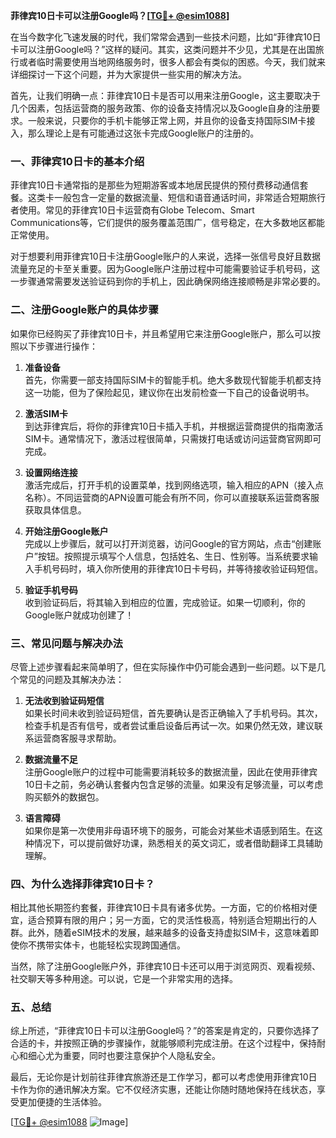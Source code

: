 **菲律宾10日卡可以注册Google吗？[[TG💪+ @esim1088](https://t.me/s/esim1088)]**

在当今数字化飞速发展的时代，我们常常会遇到一些技术问题，比如“菲律宾10日卡可以注册Google吗？”这样的疑问。其实，这类问题并不少见，尤其是在出国旅行或者临时需要使用当地网络服务时，很多人都会有类似的困惑。今天，我们就来详细探讨一下这个问题，并为大家提供一些实用的解决方法。

首先，让我们明确一点：菲律宾10日卡是否可以用来注册Google，这主要取决于几个因素，包括运营商的服务政策、你的设备支持情况以及Google自身的注册要求。一般来说，只要你的手机卡能够正常上网，并且你的设备支持国际SIM卡接入，那么理论上是有可能通过这张卡完成Google账户的注册的。

### 一、菲律宾10日卡的基本介绍

菲律宾10日卡通常指的是那些为短期游客或本地居民提供的预付费移动通信套餐。这类卡一般包含一定量的数据流量、短信和语音通话时间，非常适合短期旅行者使用。常见的菲律宾10日卡运营商有Globe Telecom、Smart Communications等，它们提供的服务覆盖范围广，信号稳定，在大多数地区都能正常使用。

对于想要利用菲律宾10日卡注册Google账户的人来说，选择一张信号良好且数据流量充足的卡至关重要。因为Google账户注册过程中可能需要验证手机号码，这一步骤通常需要发送验证码到你的手机上，因此确保网络连接顺畅是非常必要的。

### 二、注册Google账户的具体步骤

如果你已经购买了菲律宾10日卡，并且希望用它来注册Google账户，那么可以按照以下步骤进行操作：

1. **准备设备**  
   首先，你需要一部支持国际SIM卡的智能手机。绝大多数现代智能手机都支持这一功能，但为了保险起见，建议你在出发前检查一下自己的设备说明书。

2. **激活SIM卡**  
   到达菲律宾后，将你的菲律宾10日卡插入手机，并根据运营商提供的指南激活SIM卡。通常情况下，激活过程很简单，只需拨打电话或访问运营商官网即可完成。

3. **设置网络连接**  
   激活完成后，打开手机的设置菜单，找到网络选项，输入相应的APN（接入点名称）。不同运营商的APN设置可能会有所不同，你可以直接联系运营商客服获取具体信息。

4. **开始注册Google账户**  
   完成以上步骤后，就可以打开浏览器，访问Google的官方网站，点击“创建账户”按钮。按照提示填写个人信息，包括姓名、生日、性别等。当系统要求输入手机号码时，填入你所使用的菲律宾10日卡号码，并等待接收验证码短信。

5. **验证手机号码**  
   收到验证码后，将其输入到相应的位置，完成验证。如果一切顺利，你的Google账户就成功创建了！

### 三、常见问题与解决办法

尽管上述步骤看起来简单明了，但在实际操作中仍可能会遇到一些问题。以下是几个常见的问题及其解决办法：

1. **无法收到验证码短信**  
   如果长时间未收到验证码短信，首先要确认是否正确输入了手机号码。其次，检查手机是否有信号，或者尝试重启设备后再试一次。如果仍然无效，建议联系运营商客服寻求帮助。

2. **数据流量不足**  
   注册Google账户的过程中可能需要消耗较多的数据流量，因此在使用菲律宾10日卡之前，务必确认套餐内包含足够的流量。如果没有足够流量，可以考虑购买额外的数据包。

3. **语言障碍**  
   如果你是第一次使用非母语环境下的服务，可能会对某些术语感到陌生。在这种情况下，可以提前做好功课，熟悉相关的英文词汇，或者借助翻译工具辅助理解。

### 四、为什么选择菲律宾10日卡？

相比其他长期签约套餐，菲律宾10日卡具有诸多优势。一方面，它的价格相对便宜，适合预算有限的用户；另一方面，它的灵活性极高，特别适合短期出行的人群。此外，随着eSIM技术的发展，越来越多的设备支持虚拟SIM卡，这意味着即使你不携带实体卡，也能轻松实现跨国通信。

当然，除了注册Google账户外，菲律宾10日卡还可以用于浏览网页、观看视频、社交聊天等多种用途。可以说，它是一个非常实用的选择。

### 五、总结

综上所述，“菲律宾10日卡可以注册Google吗？”的答案是肯定的，只要你选择了合适的卡，并按照正确的步骤操作，就能够顺利完成注册。在这个过程中，保持耐心和细心尤为重要，同时也要注意保护个人隐私安全。

最后，无论你是计划前往菲律宾旅游还是工作学习，都可以考虑使用菲律宾10日卡作为你的通讯解决方案。它不仅经济实惠，还能让你随时随地保持在线状态，享受更加便捷的生活体验。

[[TG💪+ @esim1088](https://t.me/s/esim1088) ![Image](https://i.postimg.cc/4NQfJmqS/Snipaste-2025-05-13-00-14-12.png)]
